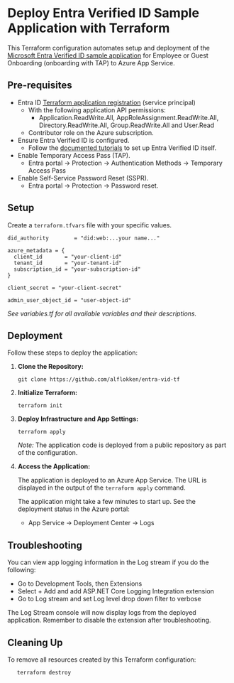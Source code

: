 # Deploy Entra Verified ID Sample Application with Terraform

This Terraform configuration automates setup and deployment of the [Microsoft Entra Verified ID sample application](https://github.com/Azure-Samples/active-directory-verifiable-credentials-dotnet/tree/main/5-onboard-with-tap) for Employee or Guest Onboarding (onboarding with TAP) to Azure App Service.

## Pre-requisites

- Entra ID [Terraform application registration](https://registry.terraform.io/providers/hashicorp/azuread/latest/docs/guides/service_principal_client_secret#setting-up-an-application-and-service-principal) (service principal)
   - With the following application API permissions: 
      - Application.ReadWrite.All, AppRoleAssignment.ReadWrite.All, Directory.ReadWrite.All, Group.ReadWrite.All and User.Read
   - Contributor role on the Azure subscription.
- Ensure Entra Verified ID is configured.
   - Follow the [documented tutorials](https://learn.microsoft.com/en-us/entra/verified-id/verifiable-credentials-configure-tenant-quick) to set up Entra Verified ID itself.
- Enable Temporary Access Pass (TAP).
   - Entra portal → Protection → Authentication Methods → Temporary Access Pass
- Enable Self-Service Password Reset (SSPR).
   - Entra portal → Protection → Password reset.



## Setup

Create a `terraform.tfvars` file with your specific values.
```hcl
did_authority        = "did:web:...your name..." 

azure_metadata = {
  client_id       = "your-client-id"
  tenant_id       = "your-tenant-id"
  subscription_id = "your-subscription-id"
}

client_secret = "your-client-secret"

admin_user_object_id = "user-object-id"
```
_See variables.tf for all available variables and their descriptions._


## Deployment

Follow these steps to deploy the application:

1. **Clone the Repository:**

       git clone https://github.com/alflokken/entra-vid-tf

2. **Initialize Terraform:**

       terraform init

3. **Deploy Infrastructure and App Settings:**

       terraform apply

      *Note:* The application code is deployed from a public repository as part of the configuration.

4. **Access the Application:**

   The application is deployed to an Azure App Service. The URL is displayed in the output of the `terraform apply` command.

   The application might take a few minutes to start up. See the deployment status in the Azure portal:
   - App Service → Deployment Center → Logs

## Troubleshooting
You can view app logging information in the Log stream if you do the following:

- Go to Development Tools, then Extensions
- Select + Add and add ASP.NET Core Logging Integration extension
- Go to Log stream and set Log level drop down filter to verbose

The Log Stream console will now display logs from the deployed application. Remember to disable the extension after troubleshooting.

## Cleaning Up

To remove all resources created by this Terraform configuration:

       terraform destroy